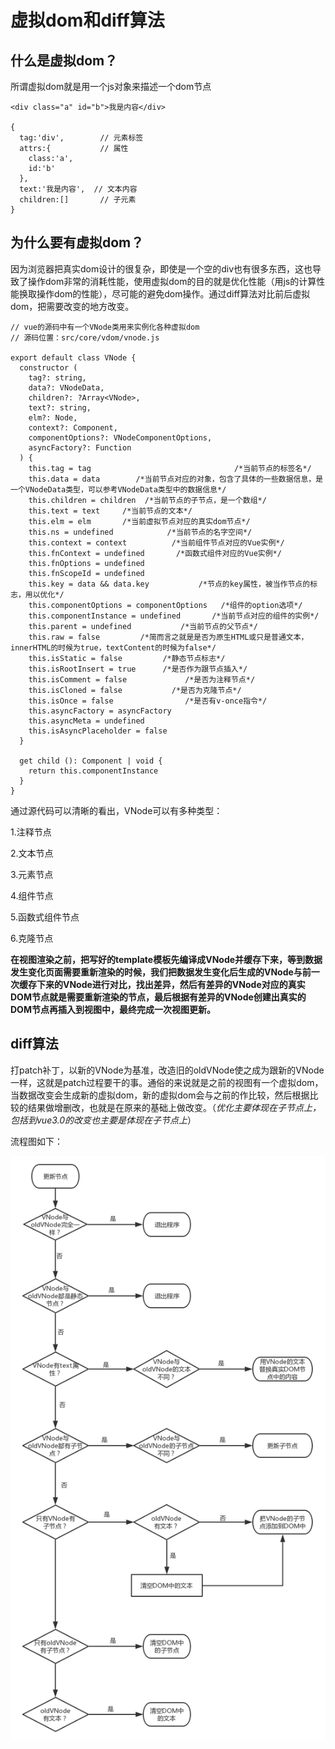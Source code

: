 <!--
 * @Autor: 卢建
 * @LastEditors: 卢建
 * @Description: 虚拟dom和diff算法
 * @Date: 2021-02-05 09:19:12
 * @LastEditTime: 2021-02-05 13:55:26
-->
# 虚拟dom和diff算法

## 什么是虚拟dom？

所谓虚拟dom就是用一个js对象来描述一个dom节点

```
<div class="a" id="b">我是内容</div>

{
  tag:'div',        // 元素标签
  attrs:{           // 属性
    class:'a',
    id:'b'
  },
  text:'我是内容',  // 文本内容
  children:[]       // 子元素
}
```

## 为什么要有虚拟dom？

因为浏览器把真实dom设计的很复杂，即使是一个空的div也有很多东西，这也导致了操作dom非常的消耗性能，使用虚拟dom的目的就是优化性能（用js的计算性能换取操作dom的性能），尽可能的避免dom操作。通过diff算法对比前后虚拟dom，把需要改变的地方改变。

```
// vue的源码中有一个VNode类用来实例化各种虚拟dom
// 源码位置：src/core/vdom/vnode.js

export default class VNode {
  constructor (
    tag?: string,
    data?: VNodeData,
    children?: ?Array<VNode>,
    text?: string,
    elm?: Node,
    context?: Component,
    componentOptions?: VNodeComponentOptions,
    asyncFactory?: Function
  ) {
    this.tag = tag                                /*当前节点的标签名*/
    this.data = data        /*当前节点对应的对象，包含了具体的一些数据信息，是一个VNodeData类型，可以参考VNodeData类型中的数据信息*/
    this.children = children  /*当前节点的子节点，是一个数组*/
    this.text = text     /*当前节点的文本*/
    this.elm = elm       /*当前虚拟节点对应的真实dom节点*/
    this.ns = undefined            /*当前节点的名字空间*/
    this.context = context          /*当前组件节点对应的Vue实例*/
    this.fnContext = undefined       /*函数式组件对应的Vue实例*/
    this.fnOptions = undefined
    this.fnScopeId = undefined
    this.key = data && data.key           /*节点的key属性，被当作节点的标志，用以优化*/
    this.componentOptions = componentOptions   /*组件的option选项*/
    this.componentInstance = undefined       /*当前节点对应的组件的实例*/
    this.parent = undefined           /*当前节点的父节点*/
    this.raw = false         /*简而言之就是是否为原生HTML或只是普通文本，innerHTML的时候为true，textContent的时候为false*/
    this.isStatic = false         /*静态节点标志*/
    this.isRootInsert = true      /*是否作为跟节点插入*/
    this.isComment = false             /*是否为注释节点*/
    this.isCloned = false           /*是否为克隆节点*/
    this.isOnce = false                /*是否有v-once指令*/
    this.asyncFactory = asyncFactory
    this.asyncMeta = undefined
    this.isAsyncPlaceholder = false
  }

  get child (): Component | void {
    return this.componentInstance
  }
}
```

通过源代码可以清晰的看出，VNode可以有多种类型：

1.注释节点

2.文本节点

3.元素节点

4.组件节点

5.函数式组件节点

6.克隆节点

**在视图渲染之前，把写好的template模板先编译成VNode并缓存下来，等到数据发生变化页面需要重新渲染的时候，我们把数据发生变化后生成的VNode与前一次缓存下来的VNode进行对比，找出差异，然后有差异的VNode对应的真实DOM节点就是需要重新渲染的节点，最后根据有差异的VNode创建出真实的DOM节点再插入到视图中，最终完成一次视图更新。**

## diff算法

打patch补丁，以新的VNode为基准，改造旧的oldVNode使之成为跟新的VNode一样，这就是patch过程要干的事。通俗的来说就是之前的视图有一个虚拟dom，当数据改变会生成新的虚拟dom，新的虚拟dom会与之前的作比较，然后根据比较的结果做增删改，也就是在原来的基础上做改变。（*优化主要体现在子节点上，包括到vue3.0的改变也主要是体现在子节点上*）

流程图如下：

<img src="../img/diff算法.png"></img>